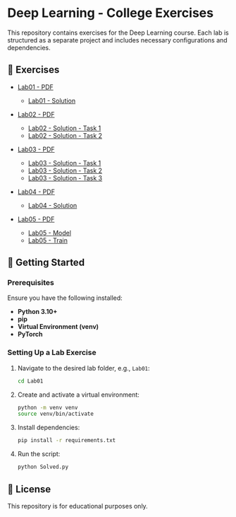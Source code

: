 # Deep Learning - College Exercises

This repository contains exercises for the Deep Learning course. Each lab is structured as a separate project and includes necessary configurations and dependencies.

## 📌 Exercises
- [Lab01 - PDF](Lab01/Lab01.pdf)
   - [Lab01 - Solution](Lab01/Solution.py)

- [Lab02 - PDF](Lab02/Lab02.pdf)
   - [Lab02 - Solution - Task 1](Lab02/Solution1.py)
   - [Lab02 - Solution - Task 2](Lab02/Solution1.py)

- [Lab03 - PDF](Lab03/Lab03.pdf)
   - [Lab03 - Solution - Task 1](Lab03/Solution1.py)
   - [Lab03 - Solution - Task 2](Lab03/Solution2.py)
   - [Lab03 - Solution - Task 3](Lab03/Solution3.py)

- [Lab04 - PDF](Lab04/Lab04.pdf)
   - [Lab04 - Solution](Lab04/Solution.py)

- [Lab05 - PDF](Lab05/Lab05.pdf)
   - [Lab05 - Model](Lab05/Model.py)
   - [Lab05 - Train](Lab05/Train.py)

## 🚀 Getting Started
### Prerequisites
Ensure you have the following installed:
- **Python 3.10+**
- **pip**
- **Virtual Environment (venv)**
- **PyTorch**

### Setting Up a Lab Exercise
1. Navigate to the desired lab folder, e.g., `Lab01`:
   ```sh
   cd Lab01
   ```
2. Create and activate a virtual environment:
   ```sh
   python -m venv venv
   source venv/bin/activate
   ```
3. Install dependencies:
   ```sh
   pip install -r requirements.txt
   ```
4. Run the script:
   ```sh
   python Solved.py
   ```

## 📜 License
This repository is for educational purposes only.
